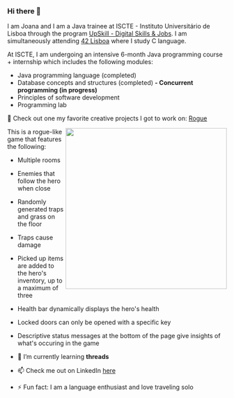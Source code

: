 ### Hi there 👋

I am Joana and I am a Java trainee at ISCTE - Instituto Universitário de Lisboa through the program <a href="https://upskill.pt/" target="blank">UpSkill - Digital Skills & Jobs</a>. I am simultaneously attending <a href="https://www.42lisboa.com/">42 Lisboa</a> where I study C language.

At ISCTE, I am undergoing an intensive 6-month Java programming course + internship which includes the following modules:
- Java programming language (completed)
- Database concepts and structures (completed)
<b>- Concurrent programming (in progress)</b>
- Principles of software development
- Programming lab

🌱 Check out one my favorite creative projects I got to work on: <a href="https://github.com/IronJoo/Rogue_UPskill2022_v1_Joana_Ferro">Rogue</a>

<img align='right' src="https://i.imgur.com/mUufNCC.png" width=370>

This is a rogue-like game that features the following:
- Multiple rooms
- Enemies that follow the hero when close
- Randomly generated traps and grass on the floor
- Traps cause damage
- Picked up items are added to the hero's inventory, up to a maximum of three
- Health bar dynamically displays the hero's health
- Locked doors can only be opened with a specific key
- Descriptive status messages at the bottom of the page give insights of what's occuring in the game


- 🌱 I’m currently learning <b>threads</b>
- 📫 Check me out on LinkedIn <a href="https://www.linkedin.com/in/joana-ferro-569556187/">here</a>
- ⚡ Fun fact: I am a language enthusiast and love traveling solo
